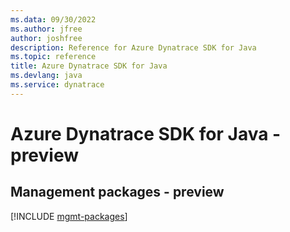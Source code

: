 ```yaml
---
ms.data: 09/30/2022
ms.author: jfree
author: joshfree
description: Reference for Azure Dynatrace SDK for Java
ms.topic: reference
title: Azure Dynatrace SDK for Java
ms.devlang: java
ms.service: dynatrace
---
```

# Azure Dynatrace SDK for Java - preview

## Management packages - preview
[!INCLUDE [mgmt-packages](dynatrace-mgmt-index.md)]
